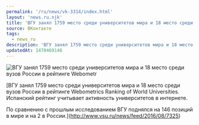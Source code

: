 ```yaml
---
permalink: '/ru/news/vk-3314/index.html'
layout: 'news.ru.njk'
title: 'ВГУ занял 1759 место среди университетов мира и 18 место среди вузов России в рейтинге Webometr'
source: ВКонтакте
tags:
  - news_ru
description: 'ВГУ занял 1759 место среди университетов мира и 18 место среди вузов России в рейтинге Webometr'
updatedAt: 1470469146
---
```

![ВГУ занял 1759 место среди университетов мира и 18 место среди вузов России в рейтинге Webometr](https://sun9-6.userapi.com/c631321/v631321121/3f983/2EWjwVxEr5I.jpg)

[ВГУ занял 1759 место среди университетов мира и 18 место среди вузов России в рейтинге Webometrics Ranking of World Universities. Испанский рейтинг учитывает активность университетов в интернете.

По сравнению с прошлым исследованием ВГУ поднялся на 146 позиций в мире и на 2 в России.](http://www.vsu.ru/news/feed/2016/08/7325)
